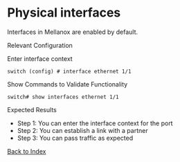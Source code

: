# Physical interfaces

Interfaces in Mellanox are enabled by default.

Relevant Configuration 

Enter interface context 

```
switch (config) # interface ethernet 1/1
```

Show Commands to Validate Functionality 

```
switch# show interfaces ethernet 1/1
```

Expected Results 

* Step 1: You can enter the interface context for the port 
* Step 2: You can establish a link with a partner
* Step 3: You can pass traffic as expected 

[Back to Index](#index)
